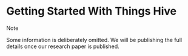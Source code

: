 # Getting Started With Things Hive
> [!NOTE]
> Some information is deliberately omitted. We will be publishing the full details once our research paper is published.

